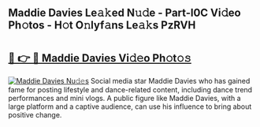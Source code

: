 ## Maddie Davies Le𝚊𝚔ed N𝚞𝚍e - Part-l0C Vi𝚍eo Ph𝚘tos - H𝚘t O𝚗lyf𝚊ns Le𝚊𝚔s PzRVH

# <h2><a href="http://hf8wbx7.feru.top/?c=Maddie+Davies">🔗 👉 🔴 Maddie Davies Vi𝚍𝚎o Ph𝚘t𝚘𝚜</a></h2>

[![Maddie Davies Nu𝚍𝚎s](https://i.imgur.com/0TWrTi3.gif)](http://hf8wbx7.feru.top/?c=Maddie+Davies)
Social media star Maddie Davies who has gained fame for posting lifestyle and dance-related content, including dance trend performances and mini vlogs. A public figure like Maddie Davies, with a large platform and a captive audience, can use his influence to bring about positive change. 
